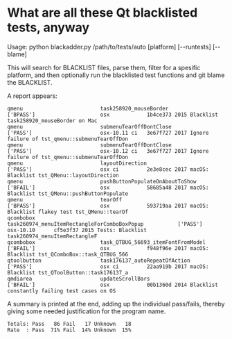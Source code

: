 What are all these Qt blacklisted tests, anyway
===============================================

Usage:
    python blackadder.py /path/to/tests/auto [platform] [--runtests] [--blame]

This will search for BLACKLIST files, parse them, filter for a spesific platform,
and then optionally run the blacklisted test functions and git blame the BLACKLIST. 

A report appears:

    qmenu                         task258920_mouseBorder                                 ['BPASS']                     osx            1b4ce373 2015 Blacklist task258920_mouseBorder on Mac
    qmenu                         submenuTearOffDontClose                                ['PASS']                      osx-10.11 ci   3e67f727 2017 Ignore failure of tst_qmenu::submenuTearOffDon
    qmenu                         submenuTearOffDontClose                                ['PASS']                      osx-10.12 ci   3e67f727 2017 Ignore failure of tst_qmenu::submenuTearOffDon
    qmenu                         layoutDirection                                        ['PASS']                      osx ci         2e3e8cec 2017 macOS: Blacklist tst_QMenu::layoutDirection
    qmenu                         pushButtonPopulateOnAboutToShow                        ['BFAIL']                     osx            58685a48 2017 macOS: Blacklist tst_QMenu::pushButtonPopulate
    qmenu                         tearOff                                                ['BPASS']                     osx            593719aa 2017 macOS: Blacklist flakey test tst_QMenu::tearOf
    qcombobox                     task260974_menuItemRectangleForComboBoxPopup           ['PASS']                      osx-10.10      cf5e3f37 2015 Tests: Blacklist task260974_menuItemRectangleF
    qcombobox                     task_QTBUG_56693_itemFontFromModel                     ['BFAIL']                     osx            f948f96e 2017 macOS: Blacklist tst_QComboBox::task_QTBUG_566
    qtoolbutton                   task176137_autoRepeatOfAction                          ['PASS']                      osx ci         22aa919b 2017 macOS: Blacklist tst_QToolButton::task176137_a
    qmdiarea                      updateScrollBars                                       ['BFAIL']                     osx            00b1360d 2014 Blacklist constantly failing test cases on OS 

A summary is printed at the end, adding up the individual pass/fails,
thereby giving some needed justification for the program name.

    Totals: Pass   86 Fail   17 Unknown   18
    Rate  : Pass  71% Fail  14% Unknown  15%
